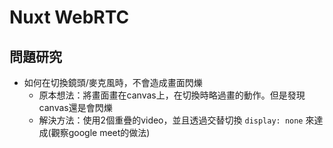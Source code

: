 # Nuxt WebRTC

## 問題研究

- 如何在切換鏡頭/麥克風時，不會造成畫面閃爍
  - 原本想法：將畫面畫在canvas上，在切換時略過畫的動作。但是發現canvas還是會閃爍
  - 解決方法：使用2個重疊的video，並且透過交替切換 `display: none` 來達成(觀察google meet的做法)
